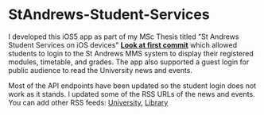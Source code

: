 # StAndrews-Student-Services

I developed this iOS5 app as part of my MSc Thesis titled "St Andrews Student Services on iOS devices" [**Look at first commit**](https://github.com/dawand/StAndrews-Student-Services/commits/master) which allowed students to login to the St Andrews MMS system to display their registered modules, timetable, and grades. The app also supported a guest login for public audience to read the University news and events.

Most of the API endpoints have been updated so the student login does not work as it stands. I updated some of the RSS URLs of the news and events. You can add other RSS feeds: [University](https://www.st-andrews.ac.uk/rss/), [Library](https://www.st-andrews.ac.uk/library/resources/rss/)